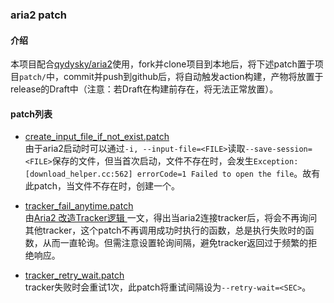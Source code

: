 ### aria2 patch
#### 介绍
本项目配合[qydysky/aria2](https://github.com/qydysky/aria2)使用，fork并clone项目到本地后，将下述patch置于项目`patch/`中，commit并push到github后，将自动触发action构建，产物将放置于release的Draft中（注意：若Draft在构建前存在，将无法正常放置）。

#### patch列表
- [create_input_file_if_not_exist.patch](create_input_file_if_not_exist.patch)  
由于aria2启动时可以通过`-i, --input-file=<FILE>`读取`--save-session=<FILE>`保存的文件，但当首次启动，文件不存在时，会发生`Exception: [download_helper.cc:562] errorCode=1 Failed to open the file`。故有此patch，当文件不存在时，创建一个。

- [tracker_fail_anytime.patch](tracker_fail_anytime.patch)  
由[Aria2 改造Tracker逻辑 ](https://aheadsnail.github.io/2018/12/06/Aria2-%E6%94%B9%E9%80%A0Tracker%E9%80%BB%E8%BE%91/)一文，得出当aria2连接tracker后，将会不再询问其他tracker，这个patch不再调用成功时执行的函数，总是执行失败时的函数，从而一直轮询。但需注意设置轮询间隔，避免tracker返回过于频繁的拒绝响应。

- [tracker_retry_wait.patch](tracker_retry_wait.patch)  
tracker失败时会重试1次，此patch将重试间隔设为`--retry-wait=<SEC>`。

